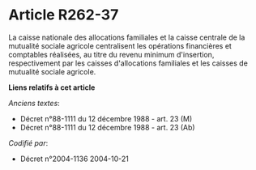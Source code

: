 # Article R262-37

La caisse nationale des allocations familiales et la caisse centrale de la mutualité sociale agricole centralisent les
opérations financières et comptables réalisées, au titre du revenu minimum d'insertion, respectivement par les caisses
d'allocations familiales et les caisses de mutualité sociale agricole.

**Liens relatifs à cet article**

_Anciens textes_:

  - Décret n°88-1111 du 12 décembre 1988 - art. 23 (M)
  - Décret n°88-1111 du 12 décembre 1988 - art. 23 (Ab)

_Codifié par_:

  - Décret n°2004-1136 2004-10-21
